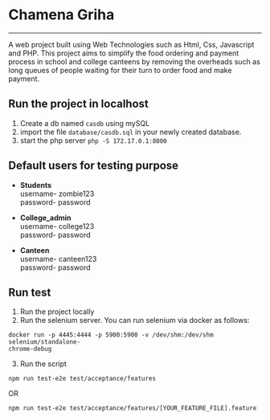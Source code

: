 # Chamena Griha
--------------------------------
A web project built using Web Technologies such as Html, Css, Javascript and PHP.
This project aims to simplify the food ordering and payment process in school and college canteens by removing the overheads such as long queues of people waiting for their turn to order food and make payment.

## Run the project in localhost
1) Create a db named `casdb` using mySQL
2) import the file `database/casdb.sql` in your newly created database.
3) start the php server `php -S 172.17.0.1:8000`

## Default users for testing purpose

- **Students**\
  username- zombie123\
  password- password

- **College_admin**\
  username- college123\
  password- password

- **Canteen**\
  username- canteen123\
  password- password

## Run test
1) Run the project locally
2) Run the selenium server. You can run selenium via docker as follows:
```
docker run -p 4445:4444 -p 5900:5900 -v /dev/shm:/dev/shm selenium/standalone-
chrome-debug
```
3) Run the script
```
npm run test-e2e test/acceptance/features
```
OR
```
npm run test-e2e test/acceptance/features/[YOUR_FEATURE_FILE].feature
```
